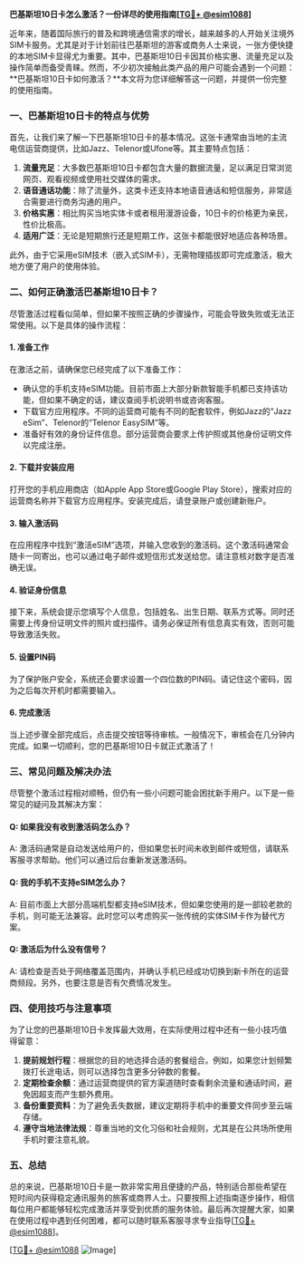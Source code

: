 **巴基斯坦10日卡怎么激活？一份详尽的使用指南[[TG💪+ @esim1088](https://t.me/s/esim1088)]**

近年来，随着国际旅行的普及和跨境通信需求的增长，越来越多的人开始关注境外SIM卡服务。尤其是对于计划前往巴基斯坦的游客或商务人士来说，一张方便快捷的本地SIM卡显得尤为重要。其中，巴基斯坦10日卡因其价格实惠、流量充足以及操作简单而备受青睐。然而，不少初次接触此类产品的用户可能会遇到一个问题：**巴基斯坦10日卡如何激活？**本文将为您详细解答这一问题，并提供一份完整的使用指南。

### 一、巴基斯坦10日卡的特点与优势

首先，让我们来了解一下巴基斯坦10日卡的基本情况。这张卡通常由当地的主流电信运营商提供，比如Jazz、Telenor或Ufone等。其主要特点包括：

1. **流量充足**：大多数巴基斯坦10日卡都包含大量的数据流量，足以满足日常浏览网页、观看视频或使用社交媒体的需求。
2. **语音通话功能**：除了流量外，这类卡还支持本地语音通话和短信服务，非常适合需要进行商务沟通的用户。
3. **价格实惠**：相比购买当地实体卡或者租用漫游设备，10日卡的价格更为亲民，性价比极高。
4. **适用广泛**：无论是短期旅行还是短期工作，这张卡都能很好地适应各种场景。

此外，由于它采用eSIM技术（嵌入式SIM卡），无需物理插拔即可完成激活，极大地方便了用户的使用体验。

### 二、如何正确激活巴基斯坦10日卡？

尽管激活过程看似简单，但如果不按照正确的步骤操作，可能会导致失败或无法正常使用。以下是具体的操作流程：

#### 1. 准备工作
在激活之前，请确保您已经完成了以下准备工作：
- 确认您的手机支持eSIM功能。目前市面上大部分新款智能手机都已支持该功能，但如果不确定的话，建议查阅手机说明书或咨询客服。
- 下载官方应用程序。不同的运营商可能有不同的配套软件，例如Jazz的“Jazz eSim”、Telenor的“Telenor EasySIM”等。
- 准备好有效的身份证件信息。部分运营商会要求上传护照或其他身份证明文件以完成注册。

#### 2. 下载并安装应用
打开您的手机应用商店（如Apple App Store或Google Play Store），搜索对应的运营商名称并下载官方应用程序。安装完成后，请登录账户或创建新账户。

#### 3. 输入激活码
在应用程序中找到“激活eSIM”选项，并输入您收到的激活码。这个激活码通常会随卡一同寄出，也可以通过电子邮件或短信形式发送给您。请注意核对数字是否准确无误。

#### 4. 验证身份信息
接下来，系统会提示您填写个人信息，包括姓名、出生日期、联系方式等。同时还需要上传身份证明文件的照片或扫描件。请务必保证所有信息真实有效，否则可能导致激活失败。

#### 5. 设置PIN码
为了保护账户安全，系统还会要求设置一个四位数的PIN码。请记住这个密码，因为之后每次开机时都需要输入。

#### 6. 完成激活
当上述步骤全部完成后，点击提交按钮等待审核。一般情况下，审核会在几分钟内完成。如果一切顺利，您的巴基斯坦10日卡就正式激活了！

### 三、常见问题及解决办法

尽管整个激活过程相对顺畅，但仍有一些小问题可能会困扰新手用户。以下是一些常见的疑问及其解决方案：

#### Q: 如果我没有收到激活码怎么办？
A: 激活码通常是自动发送给用户的，但如果您长时间未收到邮件或短信，请联系客服寻求帮助。他们可以通过后台重新发送激活码。

#### Q: 我的手机不支持eSIM怎么办？
A: 目前市面上大部分高端机型都支持eSIM技术，但如果您使用的是一部较老款的手机，则可能无法兼容。此时您可以考虑购买一张传统的实体SIM卡作为替代方案。

#### Q: 激活后为什么没有信号？
A: 请检查是否处于网络覆盖范围内，并确认手机已经成功切换到新卡所在的运营商频段。另外，也要注意是否有欠费情况发生。

### 四、使用技巧与注意事项

为了让您的巴基斯坦10日卡发挥最大效用，在实际使用过程中还有一些小技巧值得留意：

1. **提前规划行程**：根据您的目的地选择合适的套餐组合。例如，如果您计划频繁拨打长途电话，则可以选择包含更多分钟数的套餐。
2. **定期检查余额**：通过运营商提供的官方渠道随时查看剩余流量和通话时间，避免因超支而产生额外费用。
3. **备份重要资料**：为了避免丢失数据，建议定期将手机中的重要文件同步至云端存储。
4. **遵守当地法律法规**：尊重当地的文化习俗和社会规则，尤其是在公共场所使用手机时要注意礼貌。

### 五、总结

总的来说，巴基斯坦10日卡是一款非常实用且便捷的产品，特别适合那些希望在短时间内获得稳定通讯服务的旅客或商界人士。只要按照上述指南逐步操作，相信每位用户都能够轻松完成激活并享受到优质的服务体验。最后再次提醒大家，如果在使用过程中遇到任何困难，都可以随时联系客服寻求专业指导[[TG💪+ @esim1088](https://t.me/s/esim1088)]。

[[TG💪+ @esim1088](https://t.me/s/esim1088) ![Image](https://i.postimg.cc/4NQfJmqS/Snipaste-2025-05-13-00-14-12.png)]